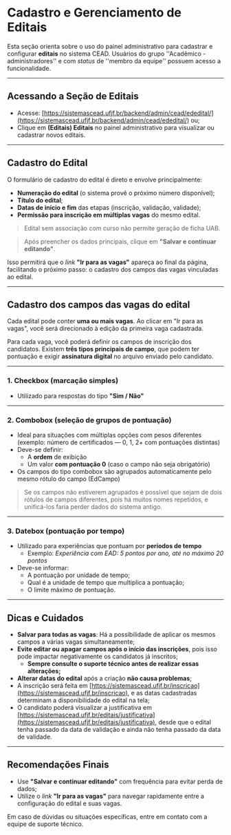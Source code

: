# Cadastro e Gerenciamento de Editais

Esta seção orienta sobre o uso do painel administrativo para cadastrar e configurar **editais** no sistema CEAD. Usuários do grupo ''Acadêmico - administradores'' e com _status_ de ''membro da equipe'' possuem acesso a funcionalidade.

---

## Acessando a Seção de Editais

- Acesse: [https://sistemascead.ufjf.br/backend/admin/cead/ededital/](https://sistemascead.ufjf.br/backend/admin/cead/ededital/) ou;
- Clique em **(Editais) Editais** no painel administrativo para visualizar ou cadastrar novos editais.

---

## Cadastro do Edital

O formulário de cadastro do edital é direto e envolve principalmente:

- **Numeração do edital** (o sistema provê o próximo número disponível);
- **Título do edital**;
- **Datas de início e fim** das etapas (inscrição, validação, validade);
- **Permissão para inscrição em múltiplas vagas** do mesmo edital.

> Edital sem associação com curso não permite geração de ficha UAB.

> Após preencher os dados principais, clique em **"Salvar e continuar editando"**.

Isso permitirá que o _link_ **"Ir para as vagas"** apareça ao final da página, facilitando o próximo passo: o cadastro dos campos das vagas vinculadas ao edital.

---

## Cadastro dos campos das vagas do edital

Cada edital pode conter **uma ou mais vagas**. Ao clicar em "Ir para as vagas", você será direcionado à edição da primeira vaga cadastrada.

Para cada vaga, você poderá definir os campos de inscrição dos candidatos. Existem **três tipos principais de campo**, que podem ter pontuação e exigir **assinatura digital** no arquivo enviado pelo candidato.

---

### 1. Checkbox (marcação simples)

- Utilizado para respostas do tipo **"Sim / Não"**

---

### 2. Combobox (seleção de grupos de pontuação)

- Ideal para situações com múltiplas opções com pesos diferentes  
  (exemplo: número de certificados — 0, 1, 2+ com pontuações distintas)
- Deve-se definir:
  - A **ordem** de exibição
  - Um valor **com pontuação 0** (caso o campo não seja obrigatório)
- Os campos do tipo combobox são agrupados automaticamente pelo mesmo rótulo do campo (EdCampo)

> Se os campos não estiverem agrupados é possível que sejam de dois rótulos de campos diferentes, pois há muitos nomes repetidos, e unificá-los faria perder dados do sistema antigo.

---

### 3. Datebox (pontuação por tempo)

- Utilizado para experiências que pontuam por **períodos de tempo**
  - Exemplo: _Experiência com EAD: 5 pontos por ano, até no máximo 20 pontos_
- Deve-se informar:
  - A pontuação por unidade de tempo;
  - Qual é a unidade de tempo que multiplica a pontuação;
  - O limite máximo de pontuação.

---

## Dicas e Cuidados

- **Salvar para todas as vagas**: Há a possibilidade de aplicar os mesmos campos a várias vagas simultaneamente;
- **Evite editar ou apagar campos após o início das inscrições**, pois isso pode impactar negativamente os candidatos já inscritos;
  - **Sempre consulte o suporte técnico antes de realizar essas alterações;**
- **Alterar datas do edital** após a criação **não causa problemas**;
- A inscrição será feita em [https://sistemascead.ufjf.br/inscricao](https://sistemascead.ufjf.br/inscricao), e as datas cadastradas determinam a disponibilidade do edital na tela;
- O candidato poderá visualizar a justificativa em [https://sistemascead.ufjf.br/editais/justificativa](https://sistemascead.ufjf.br/editais/justificativa), desde que o edital tenha passado da data de validação e ainda não tenha passado da data de validade.

---

## Recomendações Finais

- Use **"Salvar e continuar editando"** com frequência para evitar perda de dados;
- Utilize o _link_ **"Ir para as vagas"** para navegar rapidamente entre a configuração do edital e suas vagas.

Em caso de dúvidas ou situações específicas, entre em contato com a equipe de suporte técnico.
